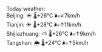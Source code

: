 Today weather:  
Beijing: ☀️   🌡️+26°C 🌬️↙7km/h  
Tianjin: ☀️   🌡️+28°C 🌬️↑11km/h  
Shijiazhuang: ⛅️  🌡️+26°C 🌬️↑9km/h  
Tangshan: 🌦   🌡️+24°C 🌬️↑5km/h  
